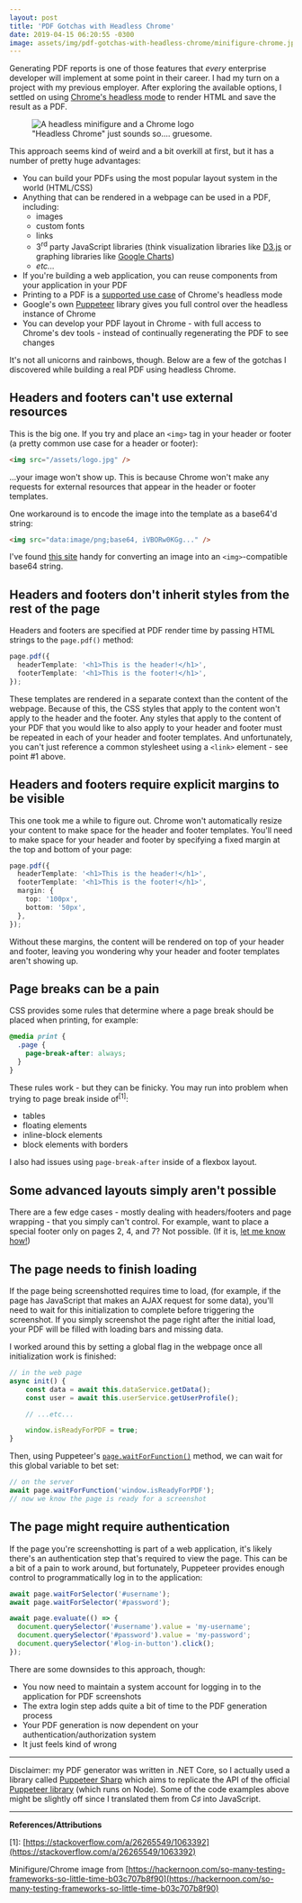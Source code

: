 ```yaml
---
layout: post
title: 'PDF Gotchas with Headless Chrome'
date: 2019-04-15 06:20:55 -0300
image: assets/img/pdf-gotchas-with-headless-chrome/minifigure-chrome.jpg
---
```


Generating PDF reports is one of those features that _every_ enterprise developer will implement at some point in their career. I had my turn on a project with my previous employer. After exploring the available options, I settled on using [Chrome's headless mode](https://developers.google.com/web/updates/2017/04/headless-chrome) to render HTML and save the result as a PDF.

<figure>
    <img src="{{ 'assets/img/pdf-gotchas-with-headless-chrome/minifigure-chrome.jpg' | relative_url }}" alt="A headless minifigure and a Chrome logo" />
    <figcaption>"Headless Chrome" just sounds so.... gruesome.</figcaption>
</figure>

This approach seems kind of weird and a bit overkill at first, but it has a number of pretty huge advantages:

- You can build your PDFs using the most popular layout system in the world (HTML/CSS)
- Anything that can be rendered in a webpage can be used in a PDF, including:
  - images
  - custom fonts
  - links
  - 3<sup>rd</sup> party JavaScript libraries (think visualization libraries like [D3.js](https://d3js.org/) or graphing libraries like [Google Charts](https://developers.google.com/chart/))
  - _etc..._
- If you're building a web application, you can reuse components from your application in your PDF
- Printing to a PDF is a [supported use case](https://developers.google.com/web/updates/2017/04/headless-chrome#create_a_pdf_dom) of Chrome's headless mode
- Google's own [Puppeteer](https://pptr.dev/) library gives you full control over the headless instance of Chrome
- You can develop your PDF layout in Chrome - with full access to Chrome's dev tools - instead of continually regenerating the PDF to see changes

It's not all unicorns and rainbows, though. Below are a few of the gotchas I discovered while building a real PDF using headless Chrome.

## Headers and footers can't use external resources

This is the big one. If you try and place an `<img>` tag in your header or footer (a pretty common use case for a header or footer):

```html
<img src="/assets/logo.jpg" />
```

...your image won't show up. This is because Chrome won't make any requests for external resources that appear in the header or footer templates.

One workaround is to encode the image into the template as a base64'd string:

```html
<img src="data:image/png;base64, iVBORw0KGg..." />
```

I've found [this site](https://www.base64-image.de/) handy for converting an image into an `<img>`-compatible base64 string.

## Headers and footers don't inherit styles from the rest of the page

Headers and footers are specified at PDF render time by passing HTML strings to the `page.pdf()` method:

```ts
page.pdf({
  headerTemplate: '<h1>This is the header!</h1>',
  footerTemplate: '<h1>This is the footer!</h1>',
});
```

These templates are rendered in a separate context than the content of the webpage. Because of this, the CSS styles that apply to the content won't apply to the header and the footer. Any styles that apply to the content of your PDF that you would like to also apply to your header and footer must be repeated in each of your header and footer templates. And unfortunately, you can't just reference a common stylesheet using a `<link>` element - see point #1 above.

## Headers and footers require explicit margins to be visible

This one took me a while to figure out. Chrome won't automatically resize your content to make space for the header and footer templates. You'll need to make space for your header and footer by specifying a fixed margin at the top and bottom of your page:

```ts
page.pdf({
  headerTemplate: '<h1>This is the header!</h1>',
  footerTemplate: '<h1>This is the footer!</h1>',
  margin: {
    top: '100px',
    bottom: '50px',
  },
});
```

Without these margins, the content will be rendered on top of your header and footer, leaving you wondering why your header and footer templates aren't showing up.

## Page breaks can be a pain

CSS provides some rules that determine where a page break should be placed when printing, for example:

```css
@media print {
  .page {
    page-break-after: always;
  }
}
```

These rules work - but they can be finicky. You may run into problem when trying to page break inside of<sup>[1]</sup>:

- tables
- floating elements
- inline-block elements
- block elements with borders

I also had issues using `page-break-after` inside of a flexbox layout.

## Some advanced layouts simply aren't possible

There are a few edge cases - mostly dealing with headers/footers and page wrapping - that you simply can't control. For example, want to place a special footer only on pages 2, 4, and 7? Not possible. (If it is, [let me know how!](mailto:hello@nathanfriend.com))

## The page needs to finish loading

If the page being screenshotted requires time to load, (for example, if the page has JavaScript that makes an AJAX request for some data), you'll need to wait for this initialization to complete before triggering the screenshot. If you simply screenshot the page right after the initial load, your PDF will be filled with loading bars and missing data.

I worked around this by setting a global flag in the webpage once all initialization work is finished:

```ts
// in the web page
async init() {
    const data = await this.dataService.getData();
    const user = await this.userService.getUserProfile();

    // ...etc...

    window.isReadyForPDF = true;
}
```

Then, using Puppeteer's [`page.waitForFunction()`](https://pptr.dev/#?product=Puppeteer&version=v1.10.0&show=api-pagewaitforfunctionpagefunction-options-args) method, we can wait for this global variable to bet set:

```ts
// on the server
await page.waitForFunction('window.isReadyForPDF');
// now we know the page is ready for a screenshot
```

## The page might require authentication

If the page you're screenshotting is part of a web application, it's likely there's an authentication step that's required to view the page. This can be a bit of a pain to work around, but fortunately, Puppeteer provides enough control to programmatically log in to the application:

```ts
await page.waitForSelector('#username');
await page.waitForSelector('#password');

await page.evaluate(() => {
  document.querySelector('#username').value = 'my-username';
  document.querySelector('#password').value = 'my-password';
  document.querySelector('#log-in-button').click();
});
```

There are some downsides to this approach, though:

- You now need to maintain a system account for logging in to the application for PDF screenshots
- The extra login step adds quite a bit of time to the PDF generation process
- Your PDF generation is now dependent on your authentication/authorization system
- It just feels kind of wrong

---

Disclaimer: my PDF generator was written in .NET Core, so I actually used a library called [Puppeteer Sharp](https://www.puppeteersharp.com/) which aims to replicate the API of the official [Puppeteer library](https://pptr.dev/) (which runs on Node). Some of the code examples above might be slightly off since I translated them from C♯ into JavaScript.

---

**References/Attributions**

\[1\]: [https://stackoverflow.com/a/26265549/1063392](https://stackoverflow.com/a/26265549/1063392)

Minifigure/Chrome image from [https://hackernoon.com/so-many-testing-frameworks-so-little-time-b03c707b8f90](https://hackernoon.com/so-many-testing-frameworks-so-little-time-b03c707b8f90)

